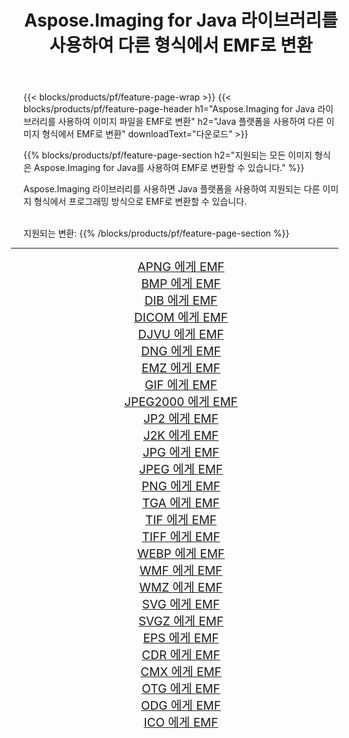 ﻿---
title: Aspose.Imaging for Java 라이브러리를 사용하여 다른 형식에서 EMF로 변환 
weight: 3920
url: /ko/java/conversion/to/emf/ 
lang: ko
langdirlevel: 2
locales: zh-hans,ja,it,ru,de,es,fr,nl,id,lt,pl,pt,vi,tr,ko,zh-hant,ar,hi,th,sv,cs,uk,he
description: Aspose.Imaging을 사용하면 Java를 사용하여 다른 형식에서 EMF로 변환할 수 있습니다.
---

{{< blocks/products/pf/feature-page-wrap >}}
{{< blocks/products/pf/feature-page-header h1="Aspose.Imaging for Java 라이브러리를 사용하여 이미지 파일을 EMF로 변환" h2="Java 플랫폼을 사용하여 다른 이미지 형식에서 EMF로 변환" downloadText="다운로드" >}}


{{% blocks/products/pf/feature-page-section  h2="지원되는 모든 이미지 형식은 Aspose.Imaging for Java를 사용하여 EMF로 변환할 수 있습니다." %}}
<p align=justify>Aspose.Imaging 라이브러리를 사용하면 Java 플랫폼을 사용하여 지원되는 다른 이미지 형식에서 프로그래밍 방식으로 EMF로 변환할 수 있습니다.</p>
<br/>
지원되는 변환:
{{% /blocks/products/pf/feature-page-section %}}
<div class="container-fluid productfamilypage bg-gray">
    <div class="convertypes bg-gray agp-content section">
        <div class="container">
		<hr style="margin-left:-20px;"/>
		<div class="row other-converters" style="gap: 10px;font-size: 19px;text-align:center;">
		    <div class='col-md-2 other-converter remove-lp remove-rp'><a href="/imaging/ko/java/conversion/apng-to-emf/" style="padding:15px;">APNG 에게 EMF</a></div>
<div class='col-md-2 other-converter remove-lp remove-rp'><a href="/imaging/ko/java/conversion/bmp-to-emf/" style="padding:15px;">BMP 에게 EMF</a></div>
<div class='col-md-2 other-converter remove-lp remove-rp'><a href="/imaging/ko/java/conversion/dib-to-emf/" style="padding:15px;">DIB 에게 EMF</a></div>
<div class='col-md-2 other-converter remove-lp remove-rp'><a href="/imaging/ko/java/conversion/dicom-to-emf/" style="padding:15px;">DICOM 에게 EMF</a></div>
<div class='col-md-2 other-converter remove-lp remove-rp'><a href="/imaging/ko/java/conversion/djvu-to-emf/" style="padding:15px;">DJVU 에게 EMF</a></div>
<div class='col-md-2 other-converter remove-lp remove-rp'><a href="/imaging/ko/java/conversion/dng-to-emf/" style="padding:15px;">DNG 에게 EMF</a></div>
<div class='col-md-2 other-converter remove-lp remove-rp'><a href="/imaging/ko/java/conversion/emz-to-emf/" style="padding:15px;">EMZ 에게 EMF</a></div>
<div class='col-md-2 other-converter remove-lp remove-rp'><a href="/imaging/ko/java/conversion/gif-to-emf/" style="padding:15px;">GIF 에게 EMF</a></div>
<div class='col-md-2 other-converter remove-lp remove-rp'><a href="/imaging/ko/java/conversion/jpeg2000-to-emf/" style="padding:15px;">JPEG2000 에게 EMF</a></div>
<div class='col-md-2 other-converter remove-lp remove-rp'><a href="/imaging/ko/java/conversion/jp2-to-emf/" style="padding:15px;">JP2 에게 EMF</a></div>
<div class='col-md-2 other-converter remove-lp remove-rp'><a href="/imaging/ko/java/conversion/j2k-to-emf/" style="padding:15px;">J2K 에게 EMF</a></div>
<div class='col-md-2 other-converter remove-lp remove-rp'><a href="/imaging/ko/java/conversion/jpg-to-emf/" style="padding:15px;">JPG 에게 EMF</a></div>
<div class='col-md-2 other-converter remove-lp remove-rp'><a href="/imaging/ko/java/conversion/jpeg-to-emf/" style="padding:15px;">JPEG 에게 EMF</a></div>
<div class='col-md-2 other-converter remove-lp remove-rp'><a href="/imaging/ko/java/conversion/png-to-emf/" style="padding:15px;">PNG 에게 EMF</a></div>
<div class='col-md-2 other-converter remove-lp remove-rp'><a href="/imaging/ko/java/conversion/tga-to-emf/" style="padding:15px;">TGA 에게 EMF</a></div>
<div class='col-md-2 other-converter remove-lp remove-rp'><a href="/imaging/ko/java/conversion/tif-to-emf/" style="padding:15px;">TIF 에게 EMF</a></div>
<div class='col-md-2 other-converter remove-lp remove-rp'><a href="/imaging/ko/java/conversion/tiff-to-emf/" style="padding:15px;">TIFF 에게 EMF</a></div>
<div class='col-md-2 other-converter remove-lp remove-rp'><a href="/imaging/ko/java/conversion/webp-to-emf/" style="padding:15px;">WEBP 에게 EMF</a></div>
<div class='col-md-2 other-converter remove-lp remove-rp'><a href="/imaging/ko/java/conversion/wmf-to-emf/" style="padding:15px;">WMF 에게 EMF</a></div>
<div class='col-md-2 other-converter remove-lp remove-rp'><a href="/imaging/ko/java/conversion/wmz-to-emf/" style="padding:15px;">WMZ 에게 EMF</a></div>
<div class='col-md-2 other-converter remove-lp remove-rp'><a href="/imaging/ko/java/conversion/svg-to-emf/" style="padding:15px;">SVG 에게 EMF</a></div>
<div class='col-md-2 other-converter remove-lp remove-rp'><a href="/imaging/ko/java/conversion/svgz-to-emf/" style="padding:15px;">SVGZ 에게 EMF</a></div>
<div class='col-md-2 other-converter remove-lp remove-rp'><a href="/imaging/ko/java/conversion/eps-to-emf/" style="padding:15px;">EPS 에게 EMF</a></div>
<div class='col-md-2 other-converter remove-lp remove-rp'><a href="/imaging/ko/java/conversion/cdr-to-emf/" style="padding:15px;">CDR 에게 EMF</a></div>
<div class='col-md-2 other-converter remove-lp remove-rp'><a href="/imaging/ko/java/conversion/cmx-to-emf/" style="padding:15px;">CMX 에게 EMF</a></div>
<div class='col-md-2 other-converter remove-lp remove-rp'><a href="/imaging/ko/java/conversion/otg-to-emf/" style="padding:15px;">OTG 에게 EMF</a></div>
<div class='col-md-2 other-converter remove-lp remove-rp'><a href="/imaging/ko/java/conversion/odg-to-emf/" style="padding:15px;">ODG 에게 EMF</a></div>
<div class='col-md-2 other-converter remove-lp remove-rp'><a href="/imaging/ko/java/conversion/ico-to-emf/" style="padding:15px;">ICO 에게 EMF</a></div>
                </div>
        </div>
    </div>
</div>
<br/>

